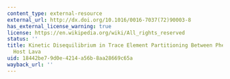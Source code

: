 ```yaml
---
content_type: external-resource
external_url: http://dx.doi.org/10.1016/0016-7037(72)90003-8
has_external_license_warning: true
license: https://en.wikipedia.org/wiki/All_rights_reserved
status: ''
title: Kinetic Disequilibrium in Trace Element Partitioning Between Phenocrysts and
  Host Lava
uid: 18442be7-9d0e-4214-a56b-8aa28669c65a
wayback_url: ''
---
```


